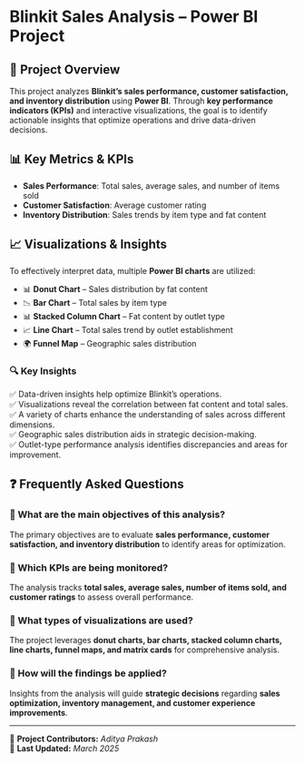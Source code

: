 # Blinkit Sales Analysis – Power BI Project

## 📌 Project Overview  
This project analyzes **Blinkit’s sales performance, customer satisfaction, and inventory distribution** using **Power BI**. Through **key performance indicators (KPIs)** and interactive visualizations, the goal is to identify actionable insights that optimize operations and drive data-driven decisions.



## 📊 Key Metrics & KPIs  
- **Sales Performance**: Total sales, average sales, and number of items sold  
- **Customer Satisfaction**: Average customer rating  
- **Inventory Distribution**: Sales trends by item type and fat content  

## 📈 Visualizations & Insights  
To effectively interpret data, multiple **Power BI charts** are utilized:  
- 📊 **Donut Chart** – Sales distribution by fat content  
- 📉 **Bar Chart** – Total sales by item type  
- 📊 **Stacked Column Chart** – Fat content by outlet type  
- 📈 **Line Chart** – Total sales trend by outlet establishment  
- 🌍 **Funnel Map** – Geographic sales distribution  

### 🔍 **Key Insights**  
✅ Data-driven insights help optimize Blinkit’s operations.  
✅ Visualizations reveal the correlation between fat content and total sales.  
✅ A variety of charts enhance the understanding of sales across different dimensions.  
✅ Geographic sales distribution aids in strategic decision-making.  
✅ Outlet-type performance analysis identifies discrepancies and areas for improvement.  

## ❓ Frequently Asked Questions  

### 🔹 What are the main objectives of this analysis?  
The primary objectives are to evaluate **sales performance, customer satisfaction, and inventory distribution** to identify areas for optimization.  

### 🔹 Which KPIs are being monitored?  
The analysis tracks **total sales, average sales, number of items sold, and customer ratings** to assess overall performance.  

### 🔹 What types of visualizations are used?  
The project leverages **donut charts, bar charts, stacked column charts, line charts, funnel maps, and matrix cards** for comprehensive analysis.  

### 🔹 How will the findings be applied?  
Insights from the analysis will guide **strategic decisions** regarding **sales optimization, inventory management, and customer experience improvements**.  

---

🔗 **Project Contributors:** *Aditya Prakash*  
📅 **Last Updated:** *March 2025*  
